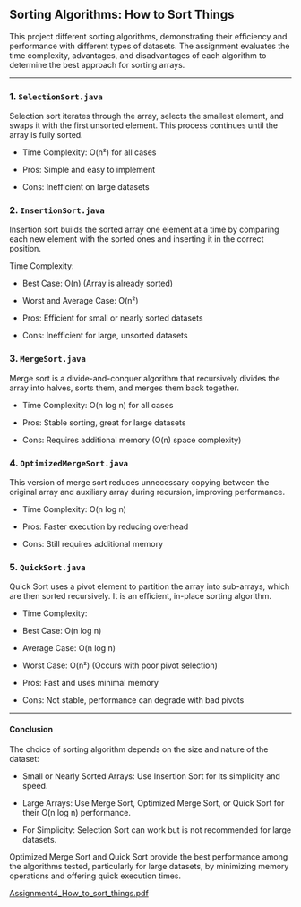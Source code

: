 ## Sorting Algorithms: How to Sort Things

This project different sorting algorithms, demonstrating their efficiency and performance with different types of datasets. The assignment evaluates the time complexity, advantages, and disadvantages of each algorithm to determine the best approach for sorting arrays.

---

### 1. `SelectionSort.java`

Selection sort iterates through the array, selects the smallest element, and swaps it with the first unsorted element. This process continues until the array is fully sorted.

- Time Complexity: O(n²) for all cases

- Pros: Simple and easy to implement

- Cons: Inefficient on large datasets

### 2. `InsertionSort.java`

Insertion sort builds the sorted array one element at a time by comparing each new element with the sorted ones and inserting it in the correct position.

Time Complexity:

- Best Case: O(n) (Array is already sorted)

- Worst and Average Case: O(n²)

- Pros: Efficient for small or nearly sorted datasets

- Cons: Inefficient for large, unsorted datasets

### 3. `MergeSort.java`

Merge sort is a divide-and-conquer algorithm that recursively divides the array into halves, sorts them, and merges them back together.

- Time Complexity: O(n log n) for all cases

- Pros: Stable sorting, great for large datasets

- Cons: Requires additional memory (O(n) space complexity)

### 4. `OptimizedMergeSort.java`

This version of merge sort reduces unnecessary copying between the original array and auxiliary array during recursion, improving performance.

- Time Complexity: O(n log n)

- Pros: Faster execution by reducing overhead

- Cons: Still requires additional memory

### 5. `QuickSort.java`

Quick Sort uses a pivot element to partition the array into sub-arrays, which are then sorted recursively. It is an efficient, in-place sorting algorithm.

- Time Complexity:

- Best Case: O(n log n)

- Average Case: O(n log n)

- Worst Case: O(n²) (Occurs with poor pivot selection)

- Pros: Fast and uses minimal memory

- Cons: Not stable, performance can degrade with bad pivots

---

#### Conclusion

The choice of sorting algorithm depends on the size and nature of the dataset:

- Small or Nearly Sorted Arrays: Use Insertion Sort for its simplicity and speed.

- Large Arrays: Use Merge Sort, Optimized Merge Sort, or Quick Sort for their O(n log n) performance.

- For Simplicity: Selection Sort can work but is not recommended for large datasets.

Optimized Merge Sort and Quick Sort provide the best performance among the algorithms tested, particularly for large datasets, by minimizing memory operations and offering quick execution times.



[Assignment4_How_to_sort_things.pdf](https://github.com/user-attachments/files/19101382/Assignment4_How_to_sort_things.pdf)
